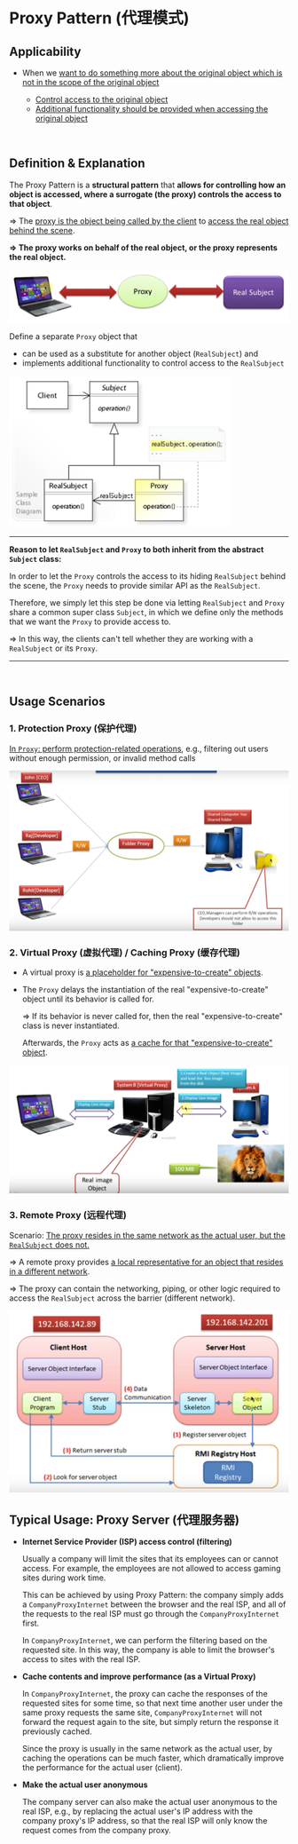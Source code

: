 # Proxy Pattern (代理模式)

## Applicability

* When we <u>want to do something more about the original object which is not in the scope of the original object</u>

  * <u>Control access to the original object</u>
  * <u>Additional functionality should be provided when accessing the original object</u>


<br>

## Definition & Explanation

The Proxy Pattern is a **structural pattern** that **allows for controlling how an object is accessed, where a surrogate (the proxy) controls the access to that object**.

=> The <u>proxy is the object being called by the client</u> to <u>access the real object behind the scene</u>.

**=> The proxy works on behalf of the real object, or the proxy represents the real object.**

<img src="https://github.com/Ziang-Lu/Design-Patterns/blob/master/3-Structural%20Patterns/6-Proxy%20Pattern/proxy_pattern_illustration.png?raw=true">

<br>

Define a separate `Proxy` object that

* can be used as a substitute for another object (`RealSubject`) and
* implements additional functionality to control access to the `RealSubject`

<img src="https://github.com/Ziang-Lu/Design-Patterns/blob/master/3-Structural%20Patterns/6-Proxy%20Pattern/proxy_pattern.png?raw=true" width="400px">

***

**Reason to let `RealSubject` and `Proxy` to both inherit from the abstract `Subject` class:**

In order to let the `Proxy` controls the access to its hiding `RealSubject` behind the scene, the `Proxy` needs to provide similar API as the `RealSubject`.

Therefore, we simply let this step be done via letting `RealSubject` and `Proxy` share a common super class `Subject`, in which we define only the methods that we want the `Proxy` to provide access to.

=> In this way, the clients can't tell whether they are working with a `RealSubject` or its `Proxy`.

***

<br>

## Usage Scenarios

### 1. Protection Proxy (保护代理)

<u>In `Proxy`: perform protection-related operations</u>, e.g., filtering out users without enough permission, or invalid method calls

<img src="https://github.com/Ziang-Lu/Design-Patterns/blob/master/3-Structural%20Patterns/6-Proxy%20Pattern/Usage%201-Protection%20Proxy/protection_proxy.png?raw=true">

### 2. Virtual Proxy (虚拟代理) / Caching Proxy (缓存代理)

* A virtual proxy is <u>a placeholder for "expensive-to-create" objects</u>.

* The `Proxy` delays the instantiation of the real "expensive-to-create" object until its behavior is called for.

  => If its behavior is never called for, then the real "expensive-to-create" class is never instantiated.

  Afterwards, the `Proxy` acts as <u>a cache for that "expensive-to-create" object</u>.

<img src="https://github.com/Ziang-Lu/Design-Patterns/blob/master/3-Structural%20Patterns/6-Proxy%20Pattern/Usage%202-Virtual%20Proxy/virtual_proxy.png?raw=true">

### 3. Remote Proxy (远程代理)

Scenario: <u>The proxy resides in the same network as the actual user, but the `RealSubject` does not.</u>

=> A remote proxy provides <u>a local representative for an object that resides in a different network</u>.

=> The proxy can contain the networking, piping, or other logic required to access the `RealSubject` across the barrier (different network).

<img src="https://github.com/Ziang-Lu/Design-Patterns/blob/master/3-Structural%20Patterns/6-Proxy%20Pattern/Usage%203-Remote%20Proxy/remote_proxy.png?raw=true">

<br>

## Typical Usage: Proxy Server (代理服务器)

- **Internet Service Provider (ISP) access control (filtering)**

  Usually a company will limit the sites that its employees can or cannot access. For example, the employees are not allowed to access gaming sites during work time.

  This can be achieved by using Proxy Pattern: the company simply adds a `CompanyProxyInternet` between the browser and the real ISP, and all of the requests to the real ISP must go through the `CompanyProxyInternet` first.

  In `CompanyProxyInternet`, we can perform the filtering based on the requested site. In this way, the company is able to limit the browser's access to sites with the real ISP.

- **Cache contents and improve performance (as a Virtual Proxy)**

  In `CompanyProxyInternet`, the proxy can cache the responses of the requested sites for some time, so that next time another user under the same proxy requests the same site, `CompanyProxyInternet` will not forward the request again to the site, but simply return the response it previously cached.

  Since the proxy is usually in the same network as the actual user, by caching the operations can be much faster, which dramatically improve the performance for the actual user (client).

* **Make the actual user anonymous**

  The company server can also make the actual user anonymous to the real ISP, e.g., by replacing the actual user's IP address with the company proxy's IP address, so that the real ISP will only know the request comes from the company proxy.

<br>